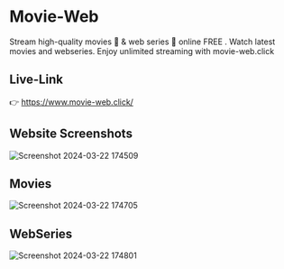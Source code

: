 # Movie-Web

Stream high-quality movies 🎥 & web series 🍿 online ​​​​FREE . Watch latest movies and webseries. Enjoy unlimited streaming with movie-web.click

## Live-Link
👉 https://www.movie-web.click/

## Website Screenshots

![Screenshot 2024-03-22 174509](https://github.com/kunjankanani/Movie-Web/assets/115248453/3bce3e3a-3db2-4bbd-9e3f-694f8b4e724d)

## Movies

![Screenshot 2024-03-22 174705](https://github.com/kunjankanani/Movie-Web/assets/115248453/162815af-22f5-406d-a7ed-c5a513c507e1)

## WebSeries

![Screenshot 2024-03-22 174801](https://github.com/kunjankanani/Movie-Web/assets/115248453/5b75276f-91e2-4ed5-b97c-830e517d3b11)



